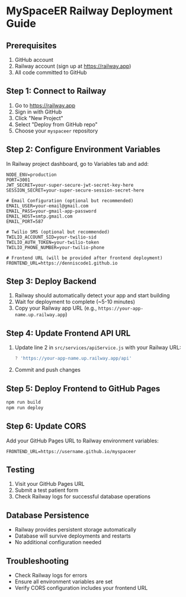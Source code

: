 # MySpaceER Railway Deployment Guide

## Prerequisites
1. GitHub account
2. Railway account (sign up at https://railway.app)
3. All code committed to GitHub

## Step 1: Connect to Railway
1. Go to https://railway.app
2. Sign in with GitHub
3. Click "New Project"
4. Select "Deploy from GitHub repo"
5. Choose your `myspaceer` repository

## Step 2: Configure Environment Variables
In Railway project dashboard, go to Variables tab and add:

```
NODE_ENV=production
PORT=3001
JWT_SECRET=your-super-secure-jwt-secret-key-here
SESSION_SECRET=your-super-secure-session-secret-here

# Email Configuration (optional but recommended)
EMAIL_USER=your-email@gmail.com
EMAIL_PASS=your-gmail-app-password
EMAIL_HOST=smtp.gmail.com
EMAIL_PORT=587

# Twilio SMS (optional but recommended)
TWILIO_ACCOUNT_SID=your-twilio-sid
TWILIO_AUTH_TOKEN=your-twilio-token
TWILIO_PHONE_NUMBER=your-twilio-phone

# Frontend URL (will be provided after frontend deployment)
FRONTEND_URL=https://denniscode1.github.io
```

## Step 3: Deploy Backend
1. Railway should automatically detect your app and start building
2. Wait for deployment to complete (~5-10 minutes)
3. Copy your Railway app URL (e.g., `https://your-app-name.up.railway.app`)

## Step 4: Update Frontend API URL
1. Update line 2 in `src/services/apiService.js` with your Railway URL:
   ```javascript
   ? 'https://your-app-name.up.railway.app/api'
   ```
2. Commit and push changes

## Step 5: Deploy Frontend to GitHub Pages
```bash
npm run build
npm run deploy
```

## Step 6: Update CORS
Add your GitHub Pages URL to Railway environment variables:
```
FRONTEND_URL=https://username.github.io/myspaceer
```

## Testing
1. Visit your GitHub Pages URL
2. Submit a test patient form
3. Check Railway logs for successful database operations

## Database Persistence
- Railway provides persistent storage automatically
- Database will survive deployments and restarts
- No additional configuration needed

## Troubleshooting
- Check Railway logs for errors
- Ensure all environment variables are set
- Verify CORS configuration includes your frontend URL